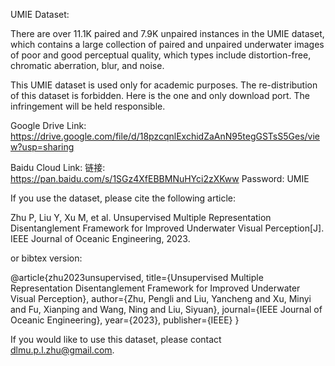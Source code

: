 UMIE Dataset:

There are over 11.1K paired and 7.9K unpaired instances in the UMIE dataset, which contains a large collection of paired and unpaired underwater images of poor and good perceptual quality, which types include distortion-free, chromatic aberration, blur, and noise. 

This UMIE dataset is used only for academic purposes. The re-distribution of this dataset is forbidden. Here is the one and only download port. The infringement will be held responsible.

Google Drive Link: https://drive.google.com/file/d/18pzcqnlExchidZaAnN95tegGSTsS5Ges/view?usp=sharing

Baidu Cloud Link: 链接: https://pan.baidu.com/s/1SGz4XfEBBMNuHYci2zXKww Password: UMIE

If you use the dataset, please cite the following article:

Zhu P, Liu Y, Xu M, et al. Unsupervised Multiple Representation Disentanglement Framework for Improved Underwater Visual Perception[J]. IEEE Journal of Oceanic Engineering, 2023.

or bibtex version:

@article{zhu2023unsupervised,
  title={Unsupervised Multiple Representation Disentanglement Framework for Improved Underwater Visual Perception}, 
  author={Zhu, Pengli and Liu, Yancheng and Xu, Minyi and Fu, Xianping and Wang, Ning and Liu, Siyuan},
  journal={IEEE Journal of Oceanic Engineering},
  year={2023},
  publisher={IEEE}
}

If you would like to use this dataset, please contact dlmu.p.l.zhu@gmail.com.
